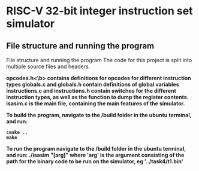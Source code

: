 # RISC-V 32-bit integer instruction set simulator


## File structure and running the program

File structure and running the program
The code for this project is split into multiple source files and headers.

<b>opcodes.h<\b> contains definitions for opcodes for different instruction types
globals.c and globals.h contain definitions of global variables
    instructions.c and instructions.h contain switches for the different instruction types, as well as the function to dump the register contents.
    isasim.c is the main file, containing the main features of the simulator.

To build the program, navigate to the /build folder in the ubuntu terminal, and run:
```
cmake ..
make
```

To run the program navigate to the /build folder in the ubuntu terminal, and run:
./isasim "[arg]"
where 'arg' is the argument consisting of the path for the binary code to be run on the simulator, eg '../task4/t1.bin'


